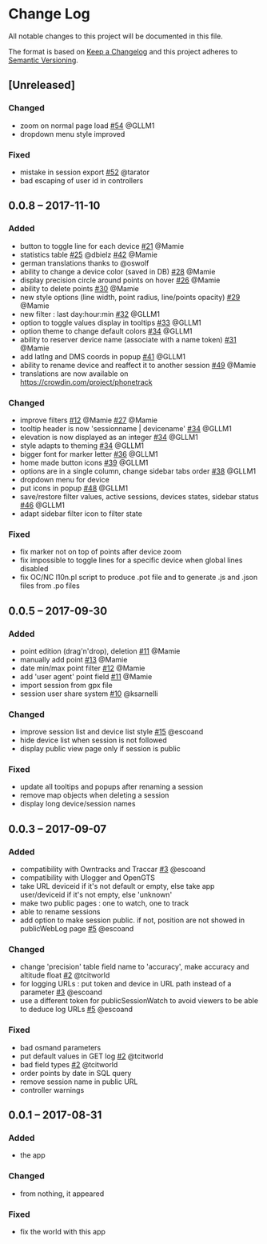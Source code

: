 # Change Log
All notable changes to this project will be documented in this file.

The format is based on [Keep a Changelog](http://keepachangelog.com/) 
and this project adheres to [Semantic Versioning](http://semver.org/).

## [Unreleased]
### Changed
- zoom on normal page load
[#54](https://gitlab.com/eneiluj/phonetrack-oc/issues/54) @GLLM1
- dropdown menu style improved

### Fixed
- mistake in session export
[#52](https://gitlab.com/eneiluj/phonetrack-oc/issues/52) @tarator
- bad escaping of user id in controllers

## 0.0.8 – 2017-11-10
### Added
- button to toggle line for each device
[#21](https://gitlab.com/eneiluj/phonetrack-oc/issues/21) @Mamie
- statistics table
[#25](https://gitlab.com/eneiluj/phonetrack-oc/issues/25) @dbielz
[#42](https://gitlab.com/eneiluj/phonetrack-oc/issues/42) @Mamie
- german translations thanks to @oswolf
- ability to change a device color (saved in DB)
[#28](https://gitlab.com/eneiluj/phonetrack-oc/issues/28) @Mamie
- display precision circle around points on hover
[#26](https://gitlab.com/eneiluj/phonetrack-oc/issues/26) @Mamie
- ability to delete points
[#30](https://gitlab.com/eneiluj/phonetrack-oc/issues/30) @Mamie
- new style options (line width, point radius, line/points opacity)
[#29](https://gitlab.com/eneiluj/phonetrack-oc/issues/29) @Mamie
- new filter : last day:hour:min
[#32](https://gitlab.com/eneiluj/phonetrack-oc/issues/32) @GLLM1
- option to toggle values display in tooltips
[#33](https://gitlab.com/eneiluj/phonetrack-oc/issues/33) @GLLM1
- option theme to change default colors
[#34](https://gitlab.com/eneiluj/phonetrack-oc/issues/34) @GLLM1
- ability to reserver device name (associate with a name token)
[#31](https://gitlab.com/eneiluj/phonetrack-oc/issues/31) @Mamie
- add latlng and DMS coords in popup
[#41](https://gitlab.com/eneiluj/phonetrack-oc/issues/41) @GLLM1
- ability to rename device and reaffect it to another session
[#49](https://gitlab.com/eneiluj/phonetrack-oc/issues/49) @Mamie
- translations are now available on https://crowdin.com/project/phonetrack

### Changed
- improve filters
[#12](https://gitlab.com/eneiluj/phonetrack-oc/issues/12) @Mamie
[#27](https://gitlab.com/eneiluj/phonetrack-oc/issues/27) @Mamie
- tooltip header is now 'sessionname | devicename'
[#34](https://gitlab.com/eneiluj/phonetrack-oc/issues/34) @GLLM1
- elevation is now displayed as an integer
[#34](https://gitlab.com/eneiluj/phonetrack-oc/issues/34) @GLLM1
- style adapts to theming
[#34](https://gitlab.com/eneiluj/phonetrack-oc/issues/34) @GLLM1
- bigger font for marker letter
[#36](https://gitlab.com/eneiluj/phonetrack-oc/issues/36) @GLLM1
- home made button icons
[#39](https://gitlab.com/eneiluj/phonetrack-oc/issues/39) @GLLM1
- options are in a single column, change sidebar tabs order
[#38](https://gitlab.com/eneiluj/phonetrack-oc/issues/38) @GLLM1
- dropdown menu for device
- put icons in popup
[#48](https://gitlab.com/eneiluj/phonetrack-oc/issues/48) @GLLM1
- save/restore filter values, active sessions, devices states, sidebar status
[#46](https://gitlab.com/eneiluj/phonetrack-oc/issues/46) @GLLM1
- adapt sidebar filter icon to filter state

### Fixed
- fix marker not on top of points after device zoom
- fix impossible to toggle lines for a specific device when global lines disabled
- fix OC/NC l10n.pl script to produce .pot file and to generate .js and .json files from .po files

## 0.0.5 – 2017-09-30
### Added
- point edition (drag'n'drop), deletion
[#11](https://gitlab.com/eneiluj/phonetrack-oc/issues/11) @Mamie
- manually add point
[#13](https://gitlab.com/eneiluj/phonetrack-oc/issues/13) @Mamie
- date min/max point filter
[#12](https://gitlab.com/eneiluj/phonetrack-oc/issues/12) @Mamie
- add 'user agent' point field
[#11](https://gitlab.com/eneiluj/phonetrack-oc/issues/11) @Mamie
- import session from gpx file
- session user share system
[#10](https://gitlab.com/eneiluj/phonetrack-oc/issues/10) @ksarnelli

### Changed
- improve session list and device list style
[#15](https://gitlab.com/eneiluj/phonetrack-oc/issues/15) @escoand
- hide device list when session is not followed
- display public view page only if session is public

### Fixed
- update all tooltips and popups after renaming a session
- remove map objects when deleting a session
- display long device/session names

## 0.0.3 – 2017-09-07
### Added
- compatibility with Owntracks and Traccar
[#3](https://gitlab.com/eneiluj/phonetrack-oc/issues/3) @escoand
- compatibility with Ulogger and OpenGTS
- take URL deviceid if it's not default or empty, else take app user/deviceid if it's not empty, else 'unknown'
- make two public pages : one to watch, one to track
- able to rename sessions
- add option to make session public. if not, position are not showed in publicWebLog page
[#5](https://gitlab.com/eneiluj/phonetrack-oc/issues/5) @escoand

### Changed
- change 'precision' table field name to 'accuracy', make accuracy and altitude float
[#2](https://gitlab.com/eneiluj/phonetrack-oc/issues/2) @tcitworld
- for logging URLs : put token and device in URL path instead of a parameter
[#3](https://gitlab.com/eneiluj/phonetrack-oc/issues/3) @escoand
- use a different token for publicSessionWatch to avoid viewers to be able to deduce log URLs
[#5](https://gitlab.com/eneiluj/phonetrack-oc/issues/5) @escoand

### Fixed
- bad osmand parameters
- put default values in GET log
[#2](https://gitlab.com/eneiluj/phonetrack-oc/issues/2) @tcitworld
- bad field types
[#2](https://gitlab.com/eneiluj/phonetrack-oc/issues/2) @tcitworld
- order points by date in SQL query
- remove session name in public URL
- controller warnings

## 0.0.1 – 2017-08-31
### Added
- the app

### Changed
- from nothing, it appeared

### Fixed
- fix the world with this app

